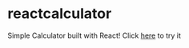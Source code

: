 # reactcalculator

Simple Calculator built with React!
Click <a href="https://kkatsi.github.io/reactcalculator/">here</a> to try it 
